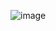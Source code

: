 ![image](https://github.com/guilherme23x/Ag-ncia-Avi-es-C_charp/assets/150593535/a67af251-eb8b-497e-ad5b-b65b38700f15)
